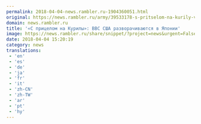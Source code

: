```yaml
---
permalink: 2018-04-04-news.rambler.ru-1904360051.html
original: https://news.rambler.ru/army/39533178-s-pritselom-na-kurily-vvs-ssha-razvorachivayutsya-v-yaponii/
domain: news.rambler.ru
title: '«С прицелом на Курилы»: ВВС США разворачиваются в Японии'
image: https://news.rambler.ru/share/snippet/?project=news&urgent=False&image=http%3A%2F%2Fnews.rambler.ru%2Fimg%2F2018%2F04%2F04180321.066450.6395.jpg&big=False&title=%C2%AB%D0%A1%C2%A0%D0%BF%D1%80%D0%B8%D1%86%D0%B5%D0%BB%D0%BE%D0%BC+%D0%BD%D0%B0%C2%A0%D0%9A%D1%83%D1%80%D0%B8%D0%BB%D1%8B%C2%BB%3A+%D0%92%D0%92%D0%A1%C2%A0%D0%A1%D0%A8%D0%90%C2%A0%D1%80%D0%B0%D0%B7%D0%B2%D0%BE%D1%80%D0%B0%D1%87%D0%B8%D0%B2%D0%B0%D1%8E%D1%82%D1%81%D1%8F+%D0%B2%C2%A0%D0%AF%D0%BF%D0%BE%D0%BD%D0%B8%D0%B8
date: 2018-04-04 15:20:19
category: news
translations: 
 - 'en'
 - 'es'
 - 'de'
 - 'ja'
 - 'fr'
 - 'it'
 - 'zh-CN'
 - 'zh-TW'
 - 'ar'
 - 'pt'
 - 'hy'
---
```


